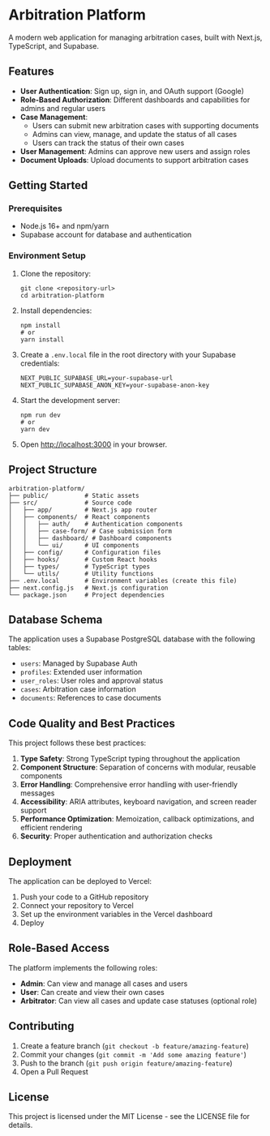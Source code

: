 # Arbitration Platform

A modern web application for managing arbitration cases, built with Next.js, TypeScript, and Supabase.

## Features

- **User Authentication**: Sign up, sign in, and OAuth support (Google)
- **Role-Based Authorization**: Different dashboards and capabilities for admins and regular users
- **Case Management**:
  - Users can submit new arbitration cases with supporting documents
  - Admins can view, manage, and update the status of all cases
  - Users can track the status of their own cases
- **User Management**: Admins can approve new users and assign roles
- **Document Uploads**: Upload documents to support arbitration cases

## Getting Started

### Prerequisites

- Node.js 16+ and npm/yarn
- Supabase account for database and authentication

### Environment Setup

1. Clone the repository:
   ```
   git clone <repository-url>
   cd arbitration-platform
   ```

2. Install dependencies:
   ```
   npm install
   # or
   yarn install
   ```

3. Create a `.env.local` file in the root directory with your Supabase credentials:
   ```
   NEXT_PUBLIC_SUPABASE_URL=your-supabase-url
   NEXT_PUBLIC_SUPABASE_ANON_KEY=your-supabase-anon-key
   ```

4. Start the development server:
   ```
   npm run dev
   # or
   yarn dev
   ```

5. Open [http://localhost:3000](http://localhost:3000) in your browser.

## Project Structure

```
arbitration-platform/
├── public/          # Static assets
├── src/             # Source code
│   ├── app/         # Next.js app router
│   ├── components/  # React components
│   │   ├── auth/    # Authentication components
│   │   ├── case-form/ # Case submission form
│   │   ├── dashboard/ # Dashboard components
│   │   └── ui/      # UI components
│   ├── config/      # Configuration files
│   ├── hooks/       # Custom React hooks
│   ├── types/       # TypeScript types
│   └── utils/       # Utility functions
├── .env.local       # Environment variables (create this file)
├── next.config.js   # Next.js configuration
└── package.json     # Project dependencies
```

## Database Schema

The application uses a Supabase PostgreSQL database with the following tables:

- `users`: Managed by Supabase Auth
- `profiles`: Extended user information
- `user_roles`: User roles and approval status
- `cases`: Arbitration case information
- `documents`: References to case documents

## Code Quality and Best Practices

This project follows these best practices:

1. **Type Safety**: Strong TypeScript typing throughout the application
2. **Component Structure**: Separation of concerns with modular, reusable components
3. **Error Handling**: Comprehensive error handling with user-friendly messages
4. **Accessibility**: ARIA attributes, keyboard navigation, and screen reader support
5. **Performance Optimization**: Memoization, callback optimizations, and efficient rendering
6. **Security**: Proper authentication and authorization checks

## Deployment

The application can be deployed to Vercel:

1. Push your code to a GitHub repository
2. Connect your repository to Vercel
3. Set up the environment variables in the Vercel dashboard
4. Deploy

## Role-Based Access

The platform implements the following roles:

- **Admin**: Can view and manage all cases and users
- **User**: Can create and view their own cases
- **Arbitrator**: Can view all cases and update case statuses (optional role)

## Contributing

1. Create a feature branch (`git checkout -b feature/amazing-feature`)
2. Commit your changes (`git commit -m 'Add some amazing feature'`)
3. Push to the branch (`git push origin feature/amazing-feature`)
4. Open a Pull Request

## License

This project is licensed under the MIT License - see the LICENSE file for details.
